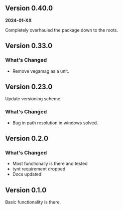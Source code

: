 ## Version 0.40.0
**2024-01-XX**

Completely overhauled the package down to the roots.

## Version 0.33.0

### What's Changed
- Remove vegamag as a unit.

## Version 0.23.0

Update versioning scheme.

### What's Changed
- Bug in path resolution in windows solved.

## Version 0.2.0

### What's Changed
- Most functionally is there and tested
- tynt requirement dropped
- Docs updated

## Version 0.1.0

Basic functionality is there.
